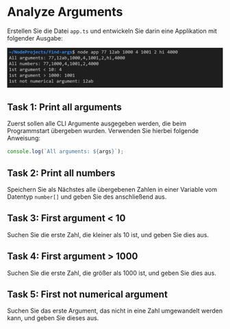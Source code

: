 # Analyze Arguments

Erstellen Sie die Datei `app.ts` und entwickeln Sie darin eine Applikation mit folgender Ausgabe:

![img](./images/console.png)

## Task 1: Print all arguments

Zuerst sollen alle CLI Argumente ausgegeben werden, die beim Programmstart übergeben wurden. Verwenden Sie hierbei folgende Anweisung:

```javascript
console.log(`All arguments: ${args}`);
```

## Task 2: Print all numbers

Speichern Sie als Nächstes alle übergebenen Zahlen in einer Variable vom Datentyp `number[]` und geben Sie des anschließend aus.

## Task 3: First argument < 10

Suchen Sie die erste Zahl, die kleiner als 10 ist, und geben Sie dies aus.

## Task 4: First argument > 1000

Suchen Sie die erste Zahl, die größer als 1000 ist, und geben Sie dies aus.

## Task 5: First not numerical argument

Suchen Sie das erste Argument, das nicht in eine Zahl umgewandelt werden kann, und geben Sie dieses aus.
